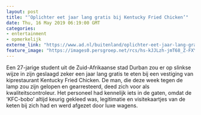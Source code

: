 ```yaml
---
layout: post
title: "‘Oplichter eet jaar lang gratis bij Kentucky Fried Chicken’"
date: Thu, 16 May 2019 06:19:00 GMT
categories: 
- entertainment 
- opmerkelijk 
externe_link: "https://www.ad.nl/buitenland/oplichter-eet-jaar-lang-gratis-bij-kentucky-fried-chicken~a2abaf50/"
feature_image: "https://images0.persgroep.net/rcs/hs-kJJLzh-jmT68_Z-FXYvHUc88/diocontent/148493165/_fitwidth/400/?appId=21791a8992982cd8da851550a453bd7f&quality=0.7"
---
```


Een 27-jarige student uit de Zuid-Afrikaanse stad Durban zou er op slinkse wijze in zijn geslaagd zeker een jaar lang gratis te eten bij een vestiging van kiprestaurant Kentucky Fried Chicken. De man, die deze week tegen de lamp zou zijn gelopen en gearresteerd, deed zich voor als kwaliteitscontroleur. Het personeel had kennelijk iets in de gaten, omdat de ‘KFC-bobo’ altijd keurig gekleed was, legitimatie en visitekaartjes van de keten bij zich had en werd afgezet door luxe wagens.
